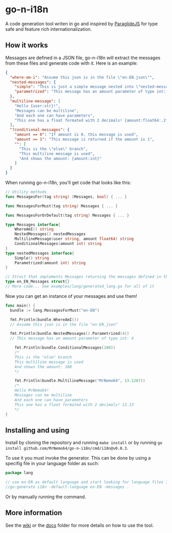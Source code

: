 # go-n-i18n

A code generation tool writen in go and inspired by [ParaglideJS](https://inlang.com/m/gerre34r/library-inlang-paraglideJs)
for type safe and feature rich internationalization.

## How it works

Messages are defined in a JSON file,
go-n-i18n will extract the messages from these files and generate code with it.
Here is an example:

```JSON
{
  "where-am-i": "Assume this json is in the file \"en-EN.json\"",
  "nested-messages": {
    "simple": "This is just a simple message nested into \"nested-messages\"",
    "parametrized": "This message has an amount parameter of type int: {amount:int}"
  },
  "multiline-message": [
    "Hello {user:str}!",
    "Messages can be multiline",
    "And each one can have parameters",
    "This one has a float formated with 2 decimals! {amount:float64:.2f}"
  ],
  "?conditional-messages": {
    "amount == 0": "If amount is 0, this message is used",
    "amount == 1": "This message is returned if the amount is 1",
    "": [
      "This is the \"else\" branch",
      "This multiline message is used",
      "And shows the amount: {amount:int}"
    ]
  }
}
```

When running go-n-i18n, you'll get code that looks like this:

```go
// Utility methods
func MessagesFor(tag string) (Messages, bool) { ... }

func MessagesForMust(tag string) Messages { ... }

func MessagesForOrDefault(tag string) Messages { ... }

type Messages interface{
    WhereAmI() string
    NestedMessages() nestedMessages
    MultilineMessage(user string, amount float64) string
    ConditionalMessages(amount int) string
}
type nestedMessages interface{
    Simple() string
    Parametrized(amount int) string
}

// Struct that implements Messages returning the messages defined in the language file
type en_EN_Messages struct{}
// More code... See examples/lang/generated_lang.go for all of it
```

Now you can get an instance of your messages and use them!

```go
func main() {
  bundle := lang.MessagesForMust("en-EN")

  fmt.Println(bundle.WhereAmI())
  // Assume this json is in the file "en-EN.json"

  fmt.Println(bundle.NestedMessages().Parametrized(4))
  // This message has an amount parameter of type int: 4

	fmt.Println(bundle.ConditionalMessages(100))
	/*
    This is the "else" branch
    This multiline message is used
    And shows the amount: 100
	*/

    fmt.Println(bundle.MultilineMessage("MrNemo64", 13.1267))
	/*
    Hello MrNemo64!
    Messages can be multiline
    And each one can have parameters
    This one has a float formated with 2 decimals! 13.13
	*/
}
```

## Installing and using

Install by cloning the repository and running `make install` or by running `go install github.com/MrNemo64/go-n-i18n/cmd/i18n@v0.0.3`.

To use it you must invoke the generator. This can be done by using a specifig file in your language folder as such:

```go
package lang

// use en-EN as default language and start looking for language files in the current directory
//go:generate i18n -default-language en-EN -messages .
```

Or by manually running the command.

## More information

See the [wiki](https://github.com/MrNemo64/go-n-i18n/wiki) or the [docs](https://github.com/MrNemo64/go-n-i18n/tree/main/docs) folder for more details on how to use the tool.
